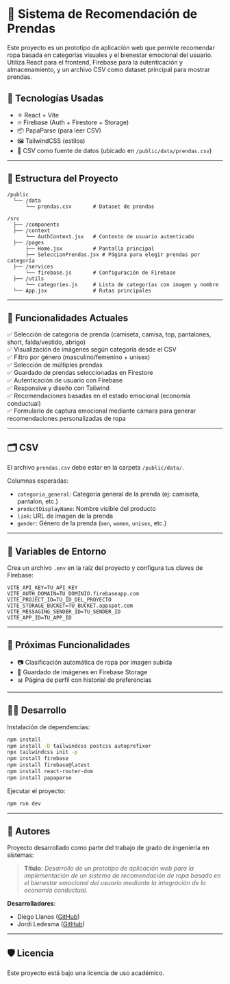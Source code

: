 
# 👕 Sistema de Recomendación de Prendas

Este proyecto es un prototipo de aplicación web que permite recomendar ropa basada en categorías visuales y el bienestar emocional del usuario. Utiliza React para el frontend, Firebase para la autenticación y almacenamiento, y un archivo CSV como dataset principal para mostrar prendas.

## 🚀 Tecnologías Usadas

- ⚛️ React + Vite
- 🔥 Firebase (Auth + Firestore + Storage)
- 📦 PapaParse (para leer CSV)
- 🖼️ TailwindCSS (estilos)
- 📄 CSV como fuente de datos (ubicado en `/public/data/prendas.csv`)

---

## 📁 Estructura del Proyecto

```
/public
  └── /data
      └── prendas.csv       # Dataset de prendas

/src
  ├── /components
  ├── /context
      └── AuthContext.jsx   # Contexto de usuario autenticado
  ├── /pages
      ├── Home.jsx          # Pantalla principal
      ├── SeleccionPrendas.jsx # Página para elegir prendas por categoría
  ├── /services
      └── firebase.js       # Configuración de Firebase
  ├── /utils
      └── categories.js     # Lista de categorías con imagen y nombre
  └── App.jsx               # Rutas principales
```

---

## 🧠 Funcionalidades Actuales

✅ Selección de categoría de prenda (camiseta, camisa, top, pantalones, short, falda/vestido, abrigo)  
✅ Visualización de imágenes según categoría desde el CSV  
✅ Filtro por género (masculino/femenino + unisex)  
✅ Selección de múltiples prendas  
✅ Guardado de prendas seleccionadas en Firestore  
✅ Autenticación de usuario con Firebase  
✅ Responsive y diseño con Tailwind  
✅ Recomendaciones basadas en el estado emocional (economía conductual)  
✅ Formulario de captura emocional mediante cámara para generar recomendaciones personalizadas de ropa

---

## 🗂️ CSV

El archivo `prendas.csv` debe estar en la carpeta `/public/data/`.

Columnas esperadas:

- `categoria_general`: Categoría general de la prenda (ej: camiseta, pantalon, etc.)
- `productDisplayName`: Nombre visible del producto
- `link`: URL de imagen de la prenda
- `gender`: Género de la prenda (`men`, `women`, `unisex`, etc.)

---

## 🔐 Variables de Entorno

Crea un archivo `.env` en la raíz del proyecto y configura tus claves de Firebase:

```env
VITE_API_KEY=TU_API_KEY
VITE_AUTH_DOMAIN=TU_DOMINIO.firebaseapp.com
VITE_PROJECT_ID=TU_ID_DEL_PROYECTO
VITE_STORAGE_BUCKET=TU_BUCKET.appspot.com
VITE_MESSAGING_SENDER_ID=TU_SENDER_ID
VITE_APP_ID=TU_APP_ID
```

---

## 🧪 Próximas Funcionalidades

- 📷 Clasificación automática de ropa por imagen subida
- 💾 Guardado de imágenes en Firebase Storage
- 📊 Página de perfil con historial de preferencias

---

## 👨‍💻 Desarrollo

Instalación de dependencias:

```bash
npm install
npm install -D tailwindcss postcss autoprefixer
npx tailwindcss init -p
npm install firebase
npm install firebase@latest
npm install react-router-dom
npm install papaparse
```

Ejecutar el proyecto:

```bash
npm run dev
```

---

## 🧠 Autores

Proyecto desarrollado como parte del trabajo de grado de ingeniería en sistemas:

> **Título**: _Desarrollo de un prototipo de aplicación web para la implementación de un sistema de recomendación de ropa basado en el bienestar emocional del usuario mediante la integración de la economía conductual._

**Desarrolladores**:
- Diego Llanos  ([GitHub](https://github.com/Dife2703/ProyectoGradoRopa))
- Jordi Ledesma ([GitHub](https://github.com/GeordiCode/SmartWear-AI/tree/master))
---

## 🛡️ Licencia

Este proyecto está bajo una licencia de uso académico.
